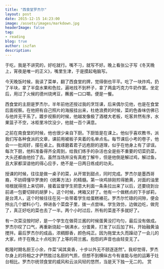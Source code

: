 ```yaml
---
title: "西食堂罗杰尔"
layout: post
date: 2015-12-15 14:23:00
image: /assets/images/markdown.jpg
headerImage: false
tag:
- reading
blog: true
author: iszfan
description: 
---
```


于吃，我是不讲究的，好吃就行。嘴不刁，就写不好。晚上看张公子写《冬天晚上，宵夜是唯一的正义》，嘴里生津，于是摸起电脑写。

今天晚饭时候，我读了菜单，翻了西食堂的牌，觉得倒也平平。吃了一块炸鸡，扔了半块，拿了半盘水果和色拉，遍地找不到杯子，拿了两盒巧克力牛奶作罢。坐定后，用过了火候的德州烧烤豆，蘸酱一口口嚼。便是一餐。

西食堂的主厨是罗杰尔，半年前他还授过我的烹饪课，后来偶尔见他，也是在食堂后面视察。在他把有自己照片的海报挂出来，杜绝浪费的时候，菜的色香味仿佛已与他并无干系了。踱步视察的时候，他越发像极了酒楼大老板，吃客井然有序，水果篮子不空，冰柜里冷饮没少，他就一百个满意。

之前在南食堂的时候，他也很少亲自下厨。下厨皆是在课上。他似乎喜欢教书，派我们写各种食派的文章，课前用被板子夹着的名单点名。每节课后小考的卷子，他会一一批阅好，摆在桌上。我琢磨着君子远庖厨的道理，似乎在他身上有了谬误。每次下厨，他料准备得齐全周到，给我们练手的杂活也全是些不重要的切菜扔菜，大头还都由他捡了去。虽然当场并没有真庖丁解牛，但是他倒是解过鸡，解过鱼，且大家都深谙他的得心应手，绝不是一日两日练成的功夫。

授课的时候，往往是做一桌子的菜，从开胃到甜点，同时完成。罗杰尔是墨西哥裔，不妨碍懂华罗庚的《统筹方法》的精髓。第一块鸡排刚煎得脆黄，对面的油里培根就得捞上来切碎，接着监督学生把意大利面一条条拉出来了以后，还要绕到台前递一包要切碎的胡萝卜。这个时候，烤箱又好了。他有一个做糕点的下手邰莉，是台湾人，这个时候往往在另一处带着学生给蛋糕裱花。罗杰尔忙碌的间隙，便会拎出几个塑料小勺，伸进各个菜盘子里，拨一点尝味。学生效仿，边做边吃，做完了，真正好吃的菜也去了一半。两个小时过后，所有的菜差不多就好了。

有一次菜没按时好，是一个学生在做荷兰酱的时候蛋黄没打均匀，最后没有做成。罗杰尔叹了口气，再重新烧起一锅沸水，分蛋黄，打发了以后加了料，开始融黄油搅拌。最后罗杰尔的成品，浓稠醇香，颜色纯正。因为拖堂太久而躁动了一会儿的大家，终于在晚上十点吃到了上等的荷兰酱。抱怨的声音也由轻变无了。

乾隆时期名厨王小余，作菜“闻其臭香，十步以外无不颐逐逐然”。我却觉得，罗杰尔身上的将相之才俨然胜过名厨的气质，但想不到横纵古今有谁能与他的运筹于灶台相比。罗杰尔统领食堂的威风和云淡风轻的悠然，当是天下独一无二的。
赏
